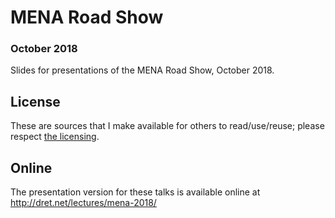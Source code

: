 # MENA Road Show

### October 2018

Slides for presentations of the MENA Road Show, October 2018.


## License

These are sources that I make available for others to read/use/reuse; please respect [the licensing](../LICENSE).


## Online

The presentation version for these talks is available online at http://dret.net/lectures/mena-2018/
